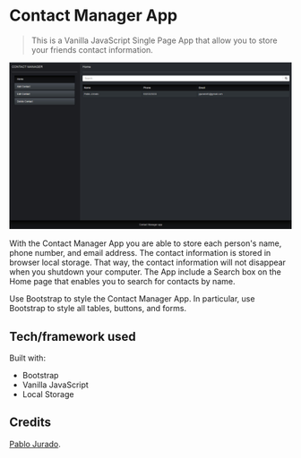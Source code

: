 # Contact Manager App

> This is a Vanilla JavaScript Single Page App that allow you to store your friends contact information.

<img src="contact_manager_pablo_jurado.jpg" alt="pablo jurado contact manager">

With the Contact Manager App you are able to store each person's name, phone number, and email address. The contact information is stored in browser local storage. That way, the contact information will not disappear when you shutdown your computer. The App include a Search box on the Home page that enables you to search for contacts by name.

Use Bootstrap to style the Contact Manager App. In particular, use Bootstrap to style all tables, buttons, and forms.

## Tech/framework used
Built with:
* Bootstrap
* Vanilla JavaScript
* Local Storage

## Credits
[Pablo Jurado](https://github.com/pablo-jurado).
